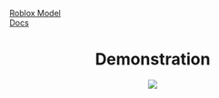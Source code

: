 [Roblox Model](https://create.roblox.com/marketplace/asset/8737525854/VelWatch) <br/>
[Docs](https://synthranger.github.io/VelWatch/)
<div align="center"> 
<h1>Demonstration</h1>
<img src="https://synthranger.github.io/VelWatch/Demo.gif"/>
</div>

